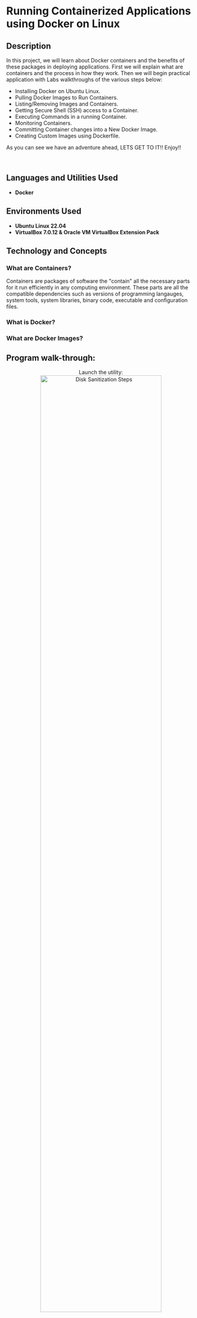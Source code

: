 <h1>Running Containerized Applications using Docker on Linux</h1>

 <!-- ### [YouTube Demonstration](https://youtu.be/7eJexJVCqJo) -->

<h2>Description</h2>
In this project, we will learn about Docker containers and the benefits of these packages in deploying applications. First we will explain what are containers and the process in how they work. Then we will begin practical application with Labs walkthroughs of the various steps below:

 - Installing Docker on Ubuntu Linux.
 - Pulling Docker Images to Run Containers.
 - Listing/Removing Images and Containers.
 - Getting Secure Shell (SSH) access to a Container.
 - Executing Commands in a running Container.
 - Monitoring Containers.
 - Committing Container changes into a New Docker Image.
 - Creating Custom Images using Dockerfile.

As you can see we have an adventure ahead, LETS GET TO IT!! Enjoy!!

<br />


<h2>Languages and Utilities Used</h2>

- <b>Docker</b> 


<h2>Environments Used </h2>

- <b>Ubuntu Linux 22.04</b>
- <b>VirtualBox 7.0.12 & Oracle VM VirtualBox Extension Pack</b>

<h2>Technology and Concepts</h2>

<h3>What are Containers?</h3>

Containers are packages of software the "contain" all the necessary parts for it run efficiently in any computing environment. These parts are all the compatible dependencies such as versions of programming langauges, system tools, system libraries, binary code, executable and configuration files. 

<h3>What is Docker?</h3>

<h3>What are Docker Images?</h3>


<h2>Program walk-through:</h2>

<p align="center">
Launch the utility: <br/>
<img src="https://i.imgur.com/62TgaWL.png" height="80%" width="80%" alt="Disk Sanitization Steps"/>
<br />
<br />
Select the disk:  <br/>
<img src="https://i.imgur.com/tcTyMUE.png" height="80%" width="80%" alt="Disk Sanitization Steps"/>
<br />
<br />
Enter the number of passes: <br/>
<img src="https://i.imgur.com/nCIbXbg.png" height="80%" width="80%" alt="Disk Sanitization Steps"/>
<br />
<br />
Confirm your selection:  <br/>
<img src="https://i.imgur.com/cdFHBiU.png" height="80%" width="80%" alt="Disk Sanitization Steps"/>
<br />
<br />
Wait for process to complete (may take some time):  <br/>
<img src="https://i.imgur.com/JL945Ga.png" height="80%" width="80%" alt="Disk Sanitization Steps"/>
<br />
<br />
Sanitization complete:  <br/>
<img src="https://i.imgur.com/K71yaM2.png" height="80%" width="80%" alt="Disk Sanitization Steps"/>
<br />
<br />
Observe the wiped disk:  <br/>
<img src="https://i.imgur.com/AeZkvFQ.png" height="80%" width="80%" alt="Disk Sanitization Steps"/>
</p>

<!--
 ```diff
- text in red
+ text in green
! text in orange
# text in gray
@@ text in purple (and bold)@@
```
--!>
